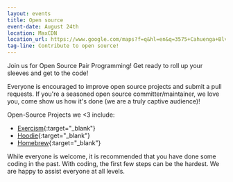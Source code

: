 ```yaml
---
layout: events
title: Open source
event-date: August 24th
location: MaxCDN
location_url: https://www.google.com/maps?f=q&hl=en&q=3575+Cahuenga+Blvd.+West,+Suite+350,+Los+Angeles,+CA,+us
tag-line: Contribute to open source!
---
```


Join us for Open Source Pair Programming! Get ready to roll up your sleeves and get to the code! 

Everyone is encouraged to improve open source projects and submit a pull requests. If you're a seasoned open source committer/maintainer, we love you, come show us how it's done (we are a truly captive audience)!

Open-Source Projects we <3 include:

- [Exercism](https://github.com/exercism/exercism.io){:target="_blank"} 
- [Hoodie](https://github.com/hoodiehq/){:target="_blank"}
- [Homebrew](https://github.com/homebrew){:target="_blank"}

While everyone is welcome, it is recommended that you have done some coding in the past. With coding, the first few steps can be the hardest. We are happy to assist everyone at all levels.


